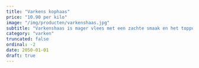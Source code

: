 ```yaml
---
title: "Varkens kophaas"
price: "10.90 per kilo"
image: "/img/producten/varkenshaas.jpg"
subtitle: "Varkenshaas is mager vlees met een zachte smaak en het toppunt van malsheid: een echte lekkernij. Scharrelvlees, dus extra smakelijk. Heerlijk met champignonroomsaus."
category: "varken"
truncated: false
ordinal: -2
date: 2050-01-01
draft: true
---
```

